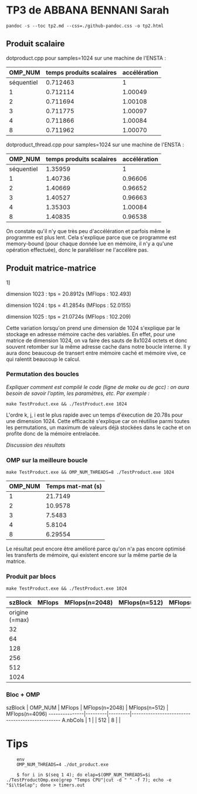 

# TP3 de ABBANA BENNANI Sarah

`pandoc -s --toc tp2.md --css=./github-pandoc.css -o tp2.html`




## Produit scalaire 


dotproduct.cpp pour samples=1024 sur une machine de l'ENSTA :

OMP_NUM    | temps produits scalaires | accélération
-----------|--------------|----------
séquentiel | 0.712463  | 1
1          | 0.712114  | 1.00049
2          | 0.711694  | 1.00108
3          | 0.711775  | 1.00097
4          | 0.711866  | 1.00084
8          | 0.711962  | 1.00070


dotproduct_thread.cpp pour samples=1024 sur une machine de l'ENSTA :

OMP_NUM    | temps produits scalaires | accélération
-----------|--------------|----------
séquentiel | 1.35959  | 1
1          | 1.40736  | 0.96606
2          | 1.40669  | 0.96652
3          | 1.40527  | 0.96663
4          | 1.35303  | 1.00084
8          | 1.40835  | 0.96538

On constate qu'il n'y que très peu d'accélération et parfois même le programme est plus lent. Cela s'explique parce que ce programme est memory-bound (pour chaque donnée lue en mémoire, il n'y a qu'une opération effectuée), donc le paralléliser ne l'accélère pas.



## Produit matrice-matrice

1]

dimension 1023 : tps = 20.8912s (MFlops : 102.493)

dimension 1024 : tps = 41.2854s (MFlops : 52.0155)

dimension 1025 : tps = 21.0724s (MFlops : 102.209)


Cette variation lorsqu'on prend une dimension de 1024 s'explique par le stockage en adresse mémoire cache des variables. En effet, pour une matrice de dimension 1024, on va faire des sauts de 8x1024 octets et donc souvent retomber sur la même adresse cache dans notre boucle interne. Il y aura donc beaucoup de transert entre mémoire caché et mémoire vive, ce qui ralentit beaucoup le calcul.

### Permutation des boucles

*Expliquer comment est compilé le code (ligne de make ou de gcc) : on aura besoin de savoir l'optim, les paramètres, etc. Par exemple :*

`make TestProduct.exe && ./TestProduct.exe 1024`


L'ordre k, j, i est le plus rapide avec un temps d'éxecution de 20.78s pour une dimension 1024. Cette efficacité s'explique car on réutilise parmi toutes les permutations, un maximum de valeurs déjà stockées dans le cache et on profite donc de la mémoire entrelacée.

*Discussion des résultats*



### OMP sur la meilleure boucle 

`make TestProduct.exe && OMP_NUM_THREADS=8 ./TestProduct.exe 1024`

  OMP_NUM         | Temps mat-mat (s)
------------------|---------
1                 | 21.7149 |
2                 | 10.9578 |
3                 | 7.5483 |
4                 | 5.8104 |
8                 | 6.29554 |


Le résultat peut encore être amélioré parce qu'on n'a pas encore optimisé les transferts de mémoire, qui existent encore sur la même partie de la matrice.

### Produit par blocs

`make TestProduct.exe && ./TestProduct.exe 1024`

  szBlock         | MFlops  | MFlops(n=2048) | MFlops(n=512)  | MFlops(n=4096)
------------------|---------|----------------|----------------|---------------
origine (=max)    |  |
32                |  |
64                |  |
128               |  |
256               |  |
512               |  | 
1024              |  |




### Bloc + OMP



  szBlock      | OMP_NUM | MFlops  | MFlops(n=2048) | MFlops(n=512)  | MFlops(n=4096)
---------------|---------|---------|------------------------------------------------
A.nbCols       |  1      |         | 
512            |  8      |         | 







# Tips 

```
	env 
	OMP_NUM_THREADS=4 ./dot_product.exe
```

```
    $ for i in $(seq 1 4); do elap=$(OMP_NUM_THREADS=$i ./TestProductOmp.exe|grep "Temps CPU"|cut -d " " -f 7); echo -e "$i\t$elap"; done > timers.out
```
